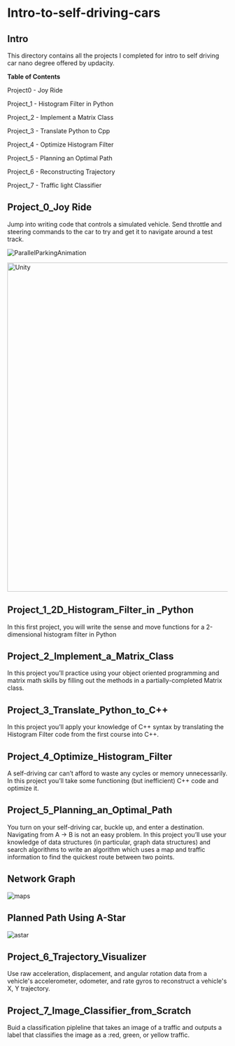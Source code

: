 # Intro-to-self-driving-cars

## Intro
This directory contains all the projects I completed for intro to self driving car nano degree offered by updacity.

**Table of Contents**

Project0 - Joy Ride

Project_1 - Histogram Filter in Python

Project_2 - Implement a Matrix Class

Project_3 - Translate Python to Cpp

Project_4 - Optimize Histogram Filter

Project_5 - Planning an Optimal Path

Project_6 - Reconstructing Trajectory

Project_7 - Traffic light Classifier

## Project_0_Joy Ride

Jump into writing code that controls a simulated vehicle. Send throttle and steering commands to the car to try and get it to navigate around a test track.

![ParallelParkingAnimation](https://user-images.githubusercontent.com/68550704/123483748-89cd9980-d607-11eb-9781-21e5b625eaa0.gif)

<img width="751" alt="Unity" src="https://user-images.githubusercontent.com/68550704/123483754-8b975d00-d607-11eb-95c5-991822490fde.png">


## Project_1_2D_Histogram_Filter_in _Python

In this first project, you will write the sense and move functions for a 2-dimensional histogram filter in Python 

## Project_2_Implement_a_Matrix_Class

In this project you’ll practice using your object oriented programming and matrix math skills by filling out the methods in a partially-completed Matrix class.

## Project_3_Translate_Python_to_C++

In this project you’ll apply your knowledge of C++ syntax by translating the Histogram Filter code from the first course into C++.

## Project_4_Optimize_Histogram_Filter

A self-driving car can’t afford to waste any cycles or memory unnecessarily. In this project you’ll take some functioning (but inefficient) C++ code and optimize it.

## Project_5_Planning_an_Optimal_Path

You turn on your self-driving car, buckle up, and enter a destination. Navigating from A → B is not an easy problem. In this project you’ll use your knowledge of data structures (in particular, graph data structures) and search algorithms to write an algorithm which uses a map and traffic information to find the quickest route between two points.

## Network Graph

![maps](https://user-images.githubusercontent.com/68550704/123483719-7b7f7d80-d607-11eb-8fcc-f6ef090fae98.png)

## Planned Path Using A-Star
![astar](https://user-images.githubusercontent.com/68550704/123483726-7de1d780-d607-11eb-9306-b2bf1550cdf0.png)


## Project_6_Trajectory_Visualizer

Use raw acceleration, displacement, and angular rotation data from a vehicle's accelerometer, odometer, and rate gyros to reconstruct a vehicle's X, Y trajectory.


## Project_7_Image_Classifier_from_Scratch

Buid a classification pipleline that takes an image of a traffic and outputs a label that classifies the image as a :red, green, or yellow traffic.

